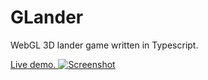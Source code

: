 # GLander
WebGL 3D lander game written in Typescript.

[Live demo.
![Screenshot](https://github.com/piersh/GLander/wiki/Screenshot.png)
](http://codewithoutborders.com/GLander/)
